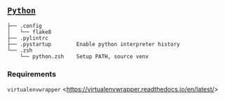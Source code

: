 ## [`Python`](http://www.python.org/)

    ├── .config
    │   └── flake8
    ├── .pylintrc
    ├── .pystartup	      Enable python interpreter history
    └── .zsh
        └── python.zsh    Setup PATH, source venv
        
### Requirements

`virtualenvwrapper` <<https://virtualenvwrapper.readthedocs.io/en/latest/>>
